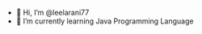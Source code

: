 - 👋 Hi, I’m @leelarani77
- 🌱 I’m currently learning Java Programming Language

<!---
leelarani77/leelarani77 is a ✨ special ✨ repository because its `README.md` (this file) appears on your GitHub profile.
You can click the Preview link to take a look at your changes.
--->
